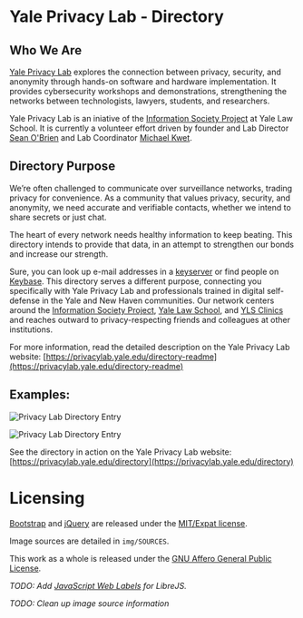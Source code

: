 # Yale Privacy Lab - Directory

## Who We Are

[Yale Privacy Lab](https://privacylab.yale.edu) explores the connection between privacy, security, and anonymity through hands-on software and hardware implementation. It provides cybersecurity workshops and demonstrations, strengthening the networks between technologists, lawyers, students, and researchers.

Yale Privacy Lab is an iniative of the [Information Society Project](https://www.law.yale.edu/isp) at Yale Law School. It is currently a volunteer effort driven by founder and Lab Director [Sean O'Brien](https://webio.me) and Lab Coordinator [Michael Kwet](https://mikekwet.com).

## Directory Purpose

We’re often challenged to communicate over surveillance networks, trading privacy for convenience. As a community that values privacy, security, and anonymity, we need accurate and verifiable contacts, whether we intend to share secrets or just chat.

The heart of every network needs healthy information to keep beating. This directory intends to provide that data, in an attempt to strengthen our bonds and increase our strength.

Sure, you can look up e-mail addresses in a [keyserver](https://pgp.mit.edu) or find people on [Keybase](https://keybase.io). This directory serves a different purpose, connecting you specifically with Yale Privacy Lab and professionals trained in digital self-defense in the Yale and New Haven communities. Our network centers around the [Information Society Project](https://law.yale.edu/isp), [Yale Law School](https://www.law.yale.edu), and [YLS Clinics](https://law.yale.edu/clinics/our-clinics) and reaches outward to privacy-respecting friends and colleagues at other institutions.

For more information, read the detailed description on the Yale Privacy Lab website:
[https://privacylab.yale.edu/directory-readme](https://privacylab.yale.edu/directory-readme)

## Examples:

![Privacy Lab Directory Entry](https://github.com/seandiggity/privacylab-directory/raw/master/img/examples/example-directory_entry.png)

![Privacy Lab Directory Entry](https://github.com/seandiggity/privacylab-directory/raw/master/img/examples/example-directory_entry_highlights.png)

See the directory in action on the Yale Privacy Lab website:
[https://privacylab.yale.edu/directory](https://privacylab.yale.edu/directory)

# Licensing
[Bootstrap](https://getbootstrap.com) and [jQuery](https://jquery.com/) are released under the [MIT/Expat license](https://opensource.org/licenses/MIT).

Image sources are detailed in `img/SOURCES`.

This work as a whole is released under the [GNU Affero General Public License](https://www.gnu.org/licenses/agpl-3.0.en.html).
  
_TODO: Add [JavaScript Web Labels](https://www.gnu.org/software/librejs/manual/librejs.html#JavaScript-Web-Labels) for LibreJS._

_TODO: Clean up image source information_


